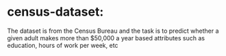 # census-dataset:
The  dataset is from the Census Bureau and the task is to predict whether a given adult makes more than $50,000 a year based attributes such as education, hours of work per week, etc

